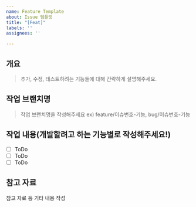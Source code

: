```yaml
---
name: Feature Template
about: Issue 템플릿
title: "[Feat]"
labels: ''
assignees: ''

---
```


## 개요
> 추가, 수정, 테스트하려는 기능들에 대해 간략하게 설명해주세요.

## 작업 브랜치명
> 작업 브랜치명을 작성해주세요 ex) feature/이슈번호-기능, bug/이슈번호-기능

## 작업 내용(개발할려고 하는 기능별로 작성해주세요!)
- [ ] ToDo
- [ ] ToDo
- [ ] ToDo

## 참고 자료
참고 자료 등 기타 내용 작성
